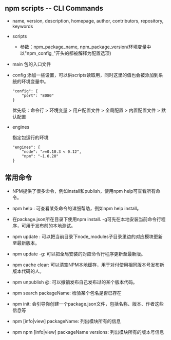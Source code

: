 ## npm scripts -- CLI Commands

* name, version, description, homepage, author, contributors, repository, keywords

* scripts

    - 参数：npm_package_name, npm_package_version(环境变量中以"npm_config_"开头的都被解释为配置选项)

* main  包的入口文件

* config 添加一些设置，可以供scripts读取用，同时这里的值也会被添加到系统的环境变量中。

    ```
    "config": {
        "port": "8080"
    }
    ```

    优先级：命令行 > 环境变量 > 用户配置文件 > 全局配置 > 内置配置文件 > 默认配置  

* engines  

    指定包运行的环境
    ```
    "engines": {
        "node": ">=0.10.3 < 0.12",
        "npm": "~1.0.20"
    }
    ```


## 常用命令

- NPM提供了很多命令，例如install和publish，使用npm help可查看所有命令。

- npm help <command>: 可查看某条命令的详细帮助，例如npm help install。

- 在package.json所在目录下使用npm install. -g可先在本地安装当前命令行程序，可用于发布前的本地测试。

- npm update <package>: 可以把当前目录下node_modules子目录里边的对应模块更新至最新版本。

- npm update <package> -g: 可以把全局安装的对应命令行程序更新至最新版。

- npm cache clear: 可以清空NPM本地缓存，用于对付使用相同版本号发布新版本代码的人。

- npm unpublish <package>@<version>: 可以撤销发布自己发布过的某个版本代码。

- npm search packageName:  检验某个包名是否已存在

- npm init: 会引导你创建一个package.json文件，包括名称、版本、作者这些信息等

- npm [info|view] packageName: 列出模块所有的信息

- npm npm [info|view] packageName versions: 列出模块所有的版本号信息
